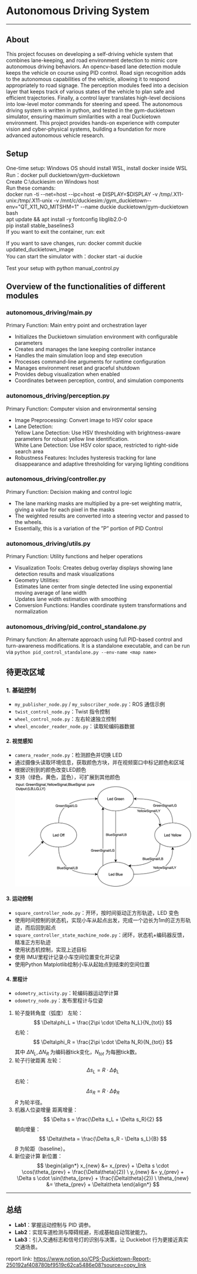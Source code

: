 # Autonomous Driving System

---
## About
This project focuses on developing a self-driving vehicle system that combines lane-keeping, and road environment detection to mimic core autonomous driving behaviors.
An opencv-based lane detection module keeps the vehicle on course using PID control.
Road sign recognition adds to the autonomous capabilities of the vehicle, allowing it
to respond appropriately to road signage. The perception modules feed into a decision layer that keeps track of various states of the vehicle to plan safe and efficient
trajectories. Finally, a control layer translates high-level decisions into low-level motor commands for steering and speed. The autonomous driving system is written in
python, and tested in the gym-duckietown simulator, ensuring maximum similarities
with a real Duckietown environment. This project provides hands-on experience with
computer vision and cyber-physical systems, building a foundation for more advanced
autonomous vehicle research.

## Setup
One-time setup:
Windows OS should install WSL, install docker inside WSL   
Run：docker pull duckietown/gym-duckietown  
Create C:\duckiesim on Windows host  
Run these comands:  
docker run -ti --net=host --ipc=host -e DISPLAY=$DISPLAY -v /tmp/.X11-unix:/tmp/.X11-unix -v /mnt/c/duckiesim:/gym_duckietown--env="QT_X11_NO_MITSHM=1" --name duckie duckietown/gym-duckietown bash  
apt update && apt install -y fontconfig libglib2.0-0  
pip install stable_baselines3  
If you want to exit the container, run: exit  

If you want to save changes, run: docker commit duckie updated_duckietown_image  
You can start the simulator with：docker start -ai duckie

Test your setup with python manual_control.py


## Overview of the functionalities of different modules

### autonomous_driving/main.py
Primary Function: Main entry point and orchestration layer

- Initializes the Duckietown simulation environment with configurable parameters
- Creates and manages the lane keeping controller instance
- Handles the main simulation loop and step execution
- Processes command-line arguments for runtime configuration
- Manages environment reset and graceful shutdown
- Provides debug visualization when enabled
- Coordinates between perception, control, and simulation components

### autonomous_driving/perception.py
Primary Function: Computer vision and environmental sensing
- Image Preprocessing: Convert image to HSV color space
- Lane Detection:  
Yellow Lane Detection: Use HSV thresholding with brightness-aware parameters for robust yellow line identification.   
White Lane Detection: Use HSV color space, restricted to right-side search area
- Robustness Features: Includes hysteresis tracking for lane disappearance and adaptive thresholding for varying lighting conditions

### autonomous_driving/controller.py
Primary Function: Decision making and control logic
- The lane marking masks are multiplied by a pre-set weighting matrix, giving a
value for each pixel in the masks
- The weighted results are converted into a steering vector and passed to the wheels.
- Essentially, this is a variation of the ”P” portion of PID Control

### autonomous_driving/utils.py
Primary Function: Utility functions and helper operations  
- Visualization Tools: Creates debug overlay displays showing lane detection results and mask visualizations
- Geometry Utilities:  
Estimates lane center from single detected line using exponential moving average of lane width  
Updates lane width estimation with smoothing
- Conversion Functions: Handles coordinate system transformations and normalization

### autonomous_driving/pid_control_standalone.py
Primary function: An alternate approach using full PID-based control and turn-awareness modifications. It is a standalone executable, and can be run via `python pid_control_standalone.py --env-name <map name>` 


## 待更改区域
### 1. 基础控制
- `my_publisher_node.py` / `my_subscriber_node.py`：ROS 通信示例
- `twist_control_node.py`：Twist 指令控制
- `wheel_control_node.py`：左右轮速独立控制
- `wheel_encoder_reader_node.py`：读取轮编码器数据

#### 2. 视觉感知
- `camera_reader_node.py`：检测颜色并切换 LED
- 通过摄像头读取环境信息，获取颜色方块，并在视频窗口中标记颜色和区域
- 根据识别到的颜色改变LED颜色
- 支持（绿色，黄色，蓝色），可扩展到其他颜色
![LED状态机](assets/pics/Color_LED.drawio.svg)


#### 3. 运动控制
- `square_controller_node.py`：开环，按时间驱动正方形轨迹，LED 变色
- 使用时间控制的状态机，实现小车从起点出发，完成一个边长为1m的正方形轨迹，而后回到起点
- `square_controller_state_machine_node.py`：闭环，状态机+编码器反馈，精准正方形轨迹
- 使用状态机控制，实现上述目标
- 使用 IMU/里程计记录小车空间位置变化并记录
- 使用Python Matplotlib绘制小车从起始点到结束的空间位置

#### 4. 里程计
- `odometry_activity.py`：轮编码器运动学计算
- `odometry_node.py`：发布里程计与位姿

1. 轮子旋转角度（弧度）
左轮：
$$ \Delta\phi_L = \frac{2\pi \cdot \Delta N_L}{N_{tot}} $$
右轮：
$$ \Delta\phi_R = \frac{2\pi \cdot \Delta N_R}{N_{tot}} $$
其中 $\Delta N_L, \Delta N_R$ 为编码器tick变化，$N_{tot}$ 为每圈tick数。
2. 轮子行驶距离
左轮：
$$ \Delta s_L = R \cdot \Delta\phi_L $$
右轮：
$$ \Delta s_R = R \cdot \Delta\phi_R $$
$R$ 为轮半径。
3. 机器人位姿增量
距离增量：
$$ \Delta s = \frac{\Delta s_L + \Delta s_R}{2} $$
朝向增量：
$$ \Delta\theta = \frac{\Delta s_R - \Delta s_L}{B} $$
$B$ 为轮距（baseline）。
4. 新位姿计算
新位置：
$$ \begin{align*} x_{new} &= x_{prev} + \Delta s \cdot \cos(\theta_{prev} + \frac{\Delta\theta}{2}) \ y_{new} &= y_{prev} + \Delta s \cdot \sin(\theta_{prev} + \frac{\Delta\theta}{2}) \ \theta_{new} &= \theta_{prev} + \Delta\theta \end{align*} $$

---

## 总结

- **Lab1**：掌握运动控制与 PID 调参。  
- **Lab2**：实现车道检测与障碍规避，形成基础自动驾驶能力。  
- **Lab3**：引入交通标志和信号灯的识别与决策，让 Duckiebot 行为更接近真实交通场景。


report link:  https://www.notion.so/CPS-Duckietown-Report-250192af408780bf9519c62ca5486e08?source=copy_link



